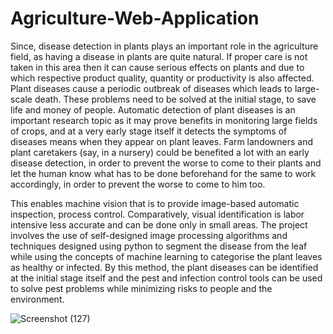 # Agriculture-Web-Application
Since, disease detection in plants plays an important role in the agriculture field, as having a disease in plants are quite natural. If proper care is not taken in this area then it can cause serious effects on plants and due to which respective product quality, quantity or productivity is also affected. Plant diseases cause a periodic outbreak of diseases which leads to large-scale death. These problems need to be solved at the initial stage, to save life and money of people. Automatic detection of plant diseases is an important research topic as it may prove benefits in monitoring large fields of crops, and at a very early stage itself it detects the symptoms of diseases means when they appear on plant leaves. Farm landowners and plant caretakers (say, in a nursery) could be benefited a lot with an early disease detection, in order to prevent the worse to come to their plants and let the human know what has to be done beforehand for the same to work accordingly, in order to prevent the worse to come to him too.

This enables machine vision that is to provide image-based automatic inspection, process control. Comparatively, visual identification is labor intensive less accurate and can be done only in small areas. The project involves the use of self-designed image processing algorithms and techniques designed using python to segment the disease from the leaf while using the concepts of machine learning to categorise the plant leaves as healthy or infected. By this method, the plant diseases can be identified at the initial stage itself and the pest and infection control tools can be used to solve pest problems while minimizing risks to people and the environment.



![Screenshot (127)](https://user-images.githubusercontent.com/63738852/117561159-e86ba200-b0b1-11eb-9c0b-b193870d8b06.png)
